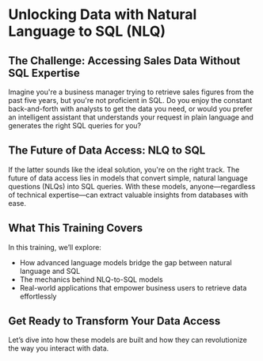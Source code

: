 # Unlocking Data with Natural Language to SQL (NLQ)

## The Challenge: Accessing Sales Data Without SQL Expertise
Imagine you're a business manager trying to retrieve sales figures from the past five years, but you're not proficient in SQL. Do you enjoy the constant back-and-forth with analysts to get the data you need, or would you prefer an intelligent assistant that understands your request in plain language and generates the right SQL queries for you?

## The Future of Data Access: NLQ to SQL
If the latter sounds like the ideal solution, you're on the right track. The future of data access lies in models that convert simple, natural language questions (NLQs) into SQL queries. With these models, anyone—regardless of technical expertise—can extract valuable insights from databases with ease.

## What This Training Covers
In this training, we’ll explore:
- How advanced language models bridge the gap between natural language and SQL
- The mechanics behind NLQ-to-SQL models
- Real-world applications that empower business users to retrieve data effortlessly

## Get Ready to Transform Your Data Access
Let’s dive into how these models are built and how they can revolutionize the way you interact with data.
